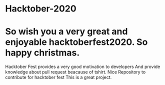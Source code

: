 # Hacktober-2020

So wish you a very great and enjoyable hacktoberfest2020.
So happy christmas.
=======

Hacktober Fest provides a very good motivation to developers
And provide knowledge about pull request 
beacause of tshirt.
Nice Repository to contribute for hacktober fest
This is a great project.


